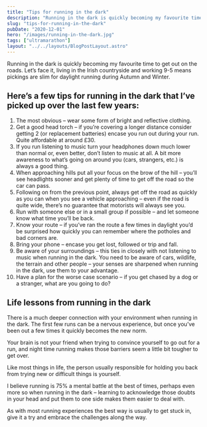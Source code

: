 ```yaml
---
title: "Tips for running in the dark"
description: "Running in the dark is quickly becoming my favourite time to get out on the roads. Here's a few tips to get you started."
slug: "tips-for-running-in-the-dark"
pubDate: "2020-12-01"
hero: "/images/running-in-the-dark.jpg"
tags: ["ultramarathon"]
layout: "../../layouts/BlogPostLayout.astro"
---
```


Running in the dark is quickly becoming my favourite time to get out on the roads. Let’s face it, living in the Irish countryside and working 9-5 means pickings are slim for daylight running during Autumn and Winter.

## Here’s a few tips for running in the dark that I’ve picked up over the last few years:

1. The most obvious – wear some form of bright and reflective clothing.
2. Get a good head torch – if you’re covering a longer distance consider getting 2 (or replacement batteries) encase you run out during your run. Quite affordable at around £30.
3. If you run listening to music turn your headphones down much lower than normal or, even better, don’t listen to music at all. A bit more awareness to what’s going on around you (cars, strangers, etc.) is always a good thing.
4. When approaching hills put all your focus on the brow of the hill – you’ll see headlights sooner and get plenty of time to get off the road so the car can pass.
5. Following on from the previous point, always get off the road as quickly as you can when you see a vehicle approaching – even if the road is quite wide, there’s no guarantee that motorists will always see you.
6. Run with someone else or in a small group if possible – and let someone know what time you’ll be back.
7. Know your route – if you’ve ran the route a few times in daylight you’d be surprised how quickly you can remember where the potholes and bad corners are.
8. Bring your phone – encase you get lost, followed or trip and fall.
9. Be aware of your surroundings – this ties in closely with not listening to music when running in the dark. You need to be aware of cars, wildlife, the terrain and other people – your senses are sharpened when running in the dark, use them to your advantage.
10. Have a plan for the worse case scenario – if you get chased by a dog or a stranger, what are you going to do?

## Life lessons from running in the dark

There is a much deeper connection with your environment when running in the dark. The first few runs can be a nervous experience, but once you’ve been out a few times it quickly becomes the new norm.

Your brain is not your friend when trying to convince yourself to go out for a run, and night time running makes those barriers seem a little bit tougher to get over.

Like most things in life, the person usually responsible for holding you back from trying new or difficult things is yourself.

I believe running is 75% a mental battle at the best of times, perhaps even more so when running in the dark – learning to acknowledge those doubts in your head and put them to one side makes them easier to deal with.

As with most running experiences the best way is usually to get stuck in, give it a try and embrace the challenges along the way.
